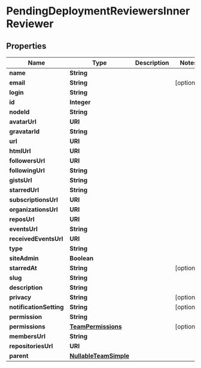

# PendingDeploymentReviewersInnerReviewer


## Properties

| Name | Type | Description | Notes |
|------------ | ------------- | ------------- | -------------|
|**name** | **String** |  |  |
|**email** | **String** |  |  [optional] |
|**login** | **String** |  |  |
|**id** | **Integer** |  |  |
|**nodeId** | **String** |  |  |
|**avatarUrl** | **URI** |  |  |
|**gravatarId** | **String** |  |  |
|**url** | **URI** |  |  |
|**htmlUrl** | **URI** |  |  |
|**followersUrl** | **URI** |  |  |
|**followingUrl** | **String** |  |  |
|**gistsUrl** | **String** |  |  |
|**starredUrl** | **String** |  |  |
|**subscriptionsUrl** | **URI** |  |  |
|**organizationsUrl** | **URI** |  |  |
|**reposUrl** | **URI** |  |  |
|**eventsUrl** | **String** |  |  |
|**receivedEventsUrl** | **URI** |  |  |
|**type** | **String** |  |  |
|**siteAdmin** | **Boolean** |  |  |
|**starredAt** | **String** |  |  [optional] |
|**slug** | **String** |  |  |
|**description** | **String** |  |  |
|**privacy** | **String** |  |  [optional] |
|**notificationSetting** | **String** |  |  [optional] |
|**permission** | **String** |  |  |
|**permissions** | [**TeamPermissions**](TeamPermissions.md) |  |  [optional] |
|**membersUrl** | **String** |  |  |
|**repositoriesUrl** | **URI** |  |  |
|**parent** | [**NullableTeamSimple**](NullableTeamSimple.md) |  |  |



